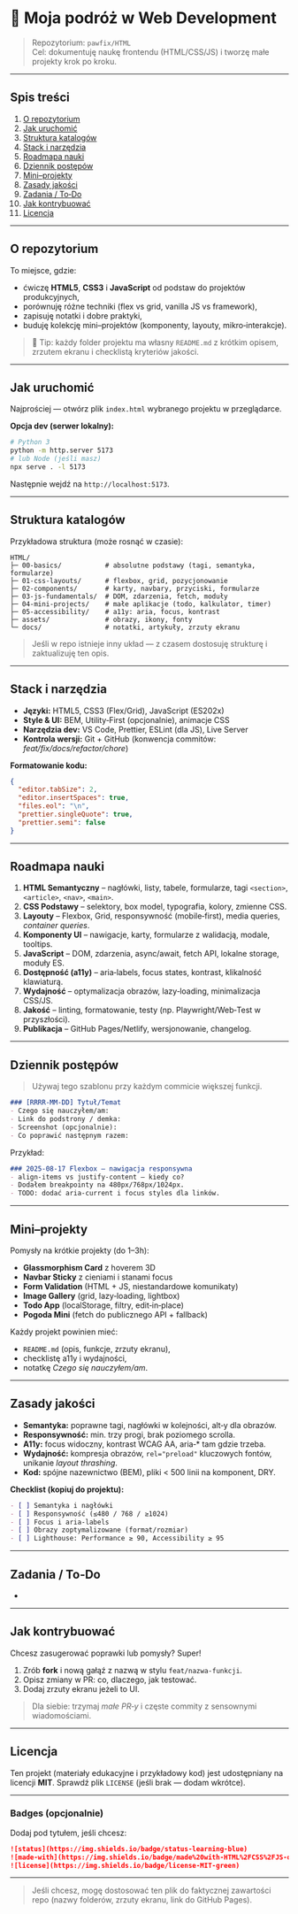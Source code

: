 # 🚀 Moja podróż w Web Development

> Repozytorium: `pawfix/HTML`\
> Cel: dokumentuję naukę frontendu (HTML/CSS/JS) i tworzę małe projekty krok po kroku.

---

## Spis treści

1. [O repozytorium](#o-repozytorium)
2. [Jak uruchomić](#jak-uruchomić)
3. [Struktura katalogów](#struktura-katalogów)
4. [Stack i narzędzia](#stack-i-narzędzia)
5. [Roadmapa nauki](#roadmapa-nauki)
6. [Dziennik postępów](#dziennik-postępów)
7. [Mini–projekty](#mini–projekty)
8. [Zasady jakości](#zasady-jakości)
9. [Zadania / To‑Do](#zadania--to-do)
10. [Jak kontrybuować](#jak-kontrybować)
11. [Licencja](#licencja)

---

## O repozytorium

To miejsce, gdzie:

- ćwiczę **HTML5**, **CSS3** i **JavaScript** od podstaw do projektów produkcyjnych,
- porównuję różne techniki (flex vs grid, vanilla JS vs framework),
- zapisuję notatki i dobre praktyki,
- buduję kolekcję mini–projektów (komponenty, layouty, mikro‑interakcje).

> 🔎 Tip: każdy folder projektu ma własny `README.md` z krótkim opisem, zrzutem ekranu i checklistą kryteriów jakości.

---

## Jak uruchomić

Najprościej — otwórz plik `index.html` wybranego projektu w przeglądarce.

**Opcja dev (serwer lokalny):**

```bash
# Python 3
python -m http.server 5173
# lub Node (jeśli masz)
npx serve . -l 5173
```

Następnie wejdź na `http://localhost:5173`.

---

## Struktura katalogów

Przykładowa struktura (może rosnąć w czasie):

```
HTML/
├─ 00-basics/           # absolutne podstawy (tagi, semantyka, formularze)
├─ 01-css-layouts/      # flexbox, grid, pozycjonowanie
├─ 02-components/       # karty, navbary, przyciski, formularze
├─ 03-js-fundamentals/  # DOM, zdarzenia, fetch, moduły
├─ 04-mini-projects/    # małe aplikacje (todo, kalkulator, timer)
├─ 05-accessibility/    # a11y: aria, focus, kontrast
├─ assets/              # obrazy, ikony, fonty
└─ docs/                # notatki, artykuły, zrzuty ekranu
```

> Jeśli w repo istnieje inny układ — z czasem dostosuję strukturę i zaktualizuję ten opis.

---

## Stack i narzędzia

- **Języki:** HTML5, CSS3 (Flex/Grid), JavaScript (ES202x)
- **Style & UI:** BEM, Utility‑First (opcjonalnie), animacje CSS
- **Narzędzia dev:** VS Code, Prettier, ESLint (dla JS), Live Server
- **Kontrola wersji:** Git + GitHub (konwencja commitów: *feat/fix/docs/refactor/chore*)

**Formatowanie kodu:**

```json
{
  "editor.tabSize": 2,
  "editor.insertSpaces": true,
  "files.eol": "\n",
  "prettier.singleQuote": true,
  "prettier.semi": false
}
```

---

## Roadmapa nauki

1. **HTML Semantyczny** – nagłówki, listy, tabele, formularze, tagi `<section>`, `<article>`, `<nav>`, `<main>`.
2. **CSS Podstawy** – selektory, box model, typografia, kolory, zmienne CSS.
3. **Layouty** – Flexbox, Grid, responsywność (mobile‑first), media queries, *container queries*.
4. **Komponenty UI** – nawigacje, karty, formularze z walidacją, modale, tooltips.
5. **JavaScript** – DOM, zdarzenia, async/await, fetch API, lokalne storage, moduły ES.
6. **Dostępność (a11y)** – aria‑labels, focus states, kontrast, klikalność klawiaturą.
7. **Wydajność** – optymalizacja obrazów, lazy‑loading, minimalizacja CSS/JS.
8. **Jakość** – linting, formatowanie, testy (np. Playwright/Web‑Test w przyszłości).
9. **Publikacja** – GitHub Pages/Netlify, wersjonowanie, changelog.

---

## Dziennik postępów

> Używaj tego szablonu przy każdym commicie większej funkcji.

```md
### [RRRR‑MM‑DD] Tytuł/Temat
- Czego się nauczyłem/am:
- Link do podstrony / demka:
- Screenshot (opcjonalnie):
- Co poprawić następnym razem:
```

Przykład:

```md
### 2025‑08‑17 Flexbox – nawigacja responsywna
- align-items vs justify-content – kiedy co?
- Dodałem breakpointy na 480px/768px/1024px.
- TODO: dodać aria-current i focus styles dla linków.
```

---

## Mini–projekty

Pomysły na krótkie projekty (do 1–3h):

- **Glassmorphism Card** z hoverem 3D
- **Navbar Sticky** z cieniami i stanami focus
- **Form Validation** (HTML + JS, niestandardowe komunikaty)
- **Image Gallery** (grid, lazy‑loading, lightbox)
- **Todo App** (localStorage, filtry, edit‑in‑place)
- **Pogoda Mini** (fetch do publicznego API + fallback)

Każdy projekt powinien mieć:

- `README.md` (opis, funkcje, zrzuty ekranu),
- checklistę a11y i wydajności,
- notatkę *Czego się nauczyłem/am*.

---

## Zasady jakości

- **Semantyka:** poprawne tagi, nagłówki w kolejności, alt‑y dla obrazów.
- **Responsywność:** min. trzy progi, brak poziomego scrolla.
- **A11y:** focus widoczny, kontrast WCAG AA, aria‑\* tam gdzie trzeba.
- **Wydajność:** kompresja obrazów, `rel="preload"` kluczowych fontów, unikanie *layout thrashing*.
- **Kod:** spójne nazewnictwo (BEM), pliki < 500 linii na komponent, DRY.

**Checklist (kopiuj do projektu):**

```md
- [ ] Semantyka i nagłówki
- [ ] Responsywność (≤480 / 768 / ≥1024)
- [ ] Focus i aria‑labels
- [ ] Obrazy zoptymalizowane (format/rozmiar)
- [ ] Lighthouse: Performance ≥ 90, Accessibility ≥ 95
```

---

## Zadania / To‑Do

-

---

## Jak kontrybuować

Chcesz zasugerować poprawki lub pomysły? Super!

1. Zrób **fork** i nową gałąź z nazwą w stylu `feat/nazwa-funkcji`.
2. Opisz zmiany w PR: co, dlaczego, jak testować.
3. Dodaj zrzuty ekranu jeżeli to UI.

> Dla siebie: trzymaj *małe PR‑y* i częste commity z sensownymi wiadomościami.

---

## Licencja

Ten projekt (materiały edukacyjne i przykładowy kod) jest udostępniany na licencji **MIT**. Sprawdź plik `LICENSE` (jeśli brak — dodam wkrótce).

---

### Badges (opcjonalnie)

Dodaj pod tytułem, jeśli chcesz:

```md
![status](https://img.shields.io/badge/status-learning-blue)
![made-with](https://img.shields.io/badge/made%20with-HTML%2FCSS%2FJS-orange)
![license](https://img.shields.io/badge/license-MIT-green)
```

---

> Jeśli chcesz, mogę dostosować ten plik do faktycznej zawartości repo (nazwy folderów, zrzuty ekranu, link do GitHub Pages).


